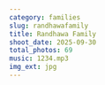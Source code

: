 ```yaml
---
category: families
slug: randhawafamily
title: Randhawa Family
shoot_date: 2025-09-30
total_photos: 69
music: 1234.mp3
img_ext: jpg
---
```

